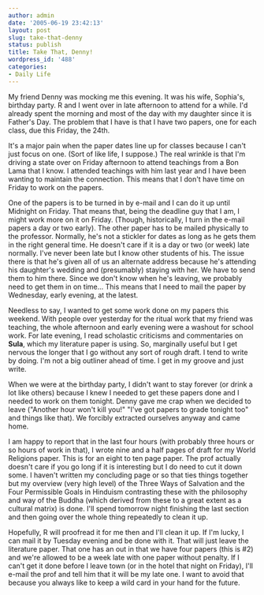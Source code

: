 ```yaml
---
author: admin
date: '2005-06-19 23:42:13'
layout: post
slug: take-that-denny
status: publish
title: Take That, Denny!
wordpress_id: '488'
categories:
- Daily Life
---
```

<p>My friend Denny was mocking me this evening. It was his wife, Sophia&#39;s, 
birthday party. R and I went over in late afternoon to attend for a while. I&#39;d 
already spent the morning and most of the day with my daughter since it is 
Father&#39;s Day. The problem that I have is that I have two papers, one for each 
class, due this Friday, the 24th.</p>
<p>It&#39;s a major pain when the paper dates line up for classes because I can&#39;t 
just focus on one. (Sort of like life, I suppose.) The real wrinkle is that I&#39;m 
driving a state over on Friday afternoon to attend teachings from a Bon Lama 
that I know. I attended teachings with him last year and I have been wanting to 
maintain the connection. This means that I don&#39;t have time on Friday to work on 
the papers. </p>
<p>One of the papers is to be turned in by e-mail and I can do it up until 
Midnight on Friday. That means that, being the deadline guy that I am, I might 
work more on it on Friday. (Though, historically, I turn in the e-mail papers a 
day or two early). The other paper has to be mailed physically to the professor. 
Normally, he&#39;s not a stickler for dates as long as he gets them in the right 
general time. He doesn&#39;t care if it is a day or two (or week) late normally. 
I&#39;ve never been late but I know other students of his. The issue there is that 
he&#39;s given all of us an alternate address because he&#39;s attending his daughter&#39;s 
wedding and (presumably) staying with her. We have to send them to him there. 
Since we don&#39;t know when he&#39;s leaving, we probably need to get them in on 
time... This means that I need to mail the paper by Wednesday, early evening, at 
the latest.</p>
<p>Needless to say, I wanted to get some work done on my papers this weekend. 
With people over yesterday for the ritual work that my friend was teaching, the 
whole afternoon and early evening were a washout for school work. For late 
evening, I read scholastic criticisms and commentaries on <b>Sula</b>, which my 
literature paper is using. So, marginally useful but I get nervous the longer 
that I go without any sort of rough draft. I tend to write by doing. I&#39;m not a 
big outliner ahead of time. I get in my groove and just write.</p>
<p>When we were at the birthday party, I didn&#39;t want to stay forever (or drink a 
lot like others) because I knew I needed to get these papers done and I needed 
to work on them tonight. Denny gave me crap when we decided to leave (&quot;Another 
hour won&#39;t kill you!&quot; &quot;I&#39;ve got papers to grade tonight too&quot; and things like 
that). We forcibly extracted ourselves anyway and came home.</p>
<p>I am happy to report that in the last four hours (with probably three hours 
or so hours of work in that), I wrote nine and a half pages of draft for my 
World Religions paper. This is for an eight to ten page paper. The prof actually 
doesn&#39;t care if you go long if it is interesting but I do need to cut it down 
some. I haven&#39;t written my concluding page or so that ties things together but 
my overview (very high level) of the Three Ways of Salvation and the Four 
Permissible Goals in Hinduism contrasting these with the philosophy and way of 
the Buddha (which derived from these to a great extent as a cultural matrix) is 
done. I&#39;ll spend tomorrow night finishing the last section and then going over 
the whole thing repeatedly to clean it up. </p>
<p>Hopefully, R will proofread it for me then and I&#39;ll clean it up. If I&#39;m 
lucky, I can mail it by Tuesday evening and be done with it. That will just 
leave the literature paper. That one has an out in that we have four papers 
(this is #2) and we&#39;re allowed to be a week late with one paper without penalty. 
If I can&#39;t get it done before I leave town (or in the hotel that night on 
Friday), I&#39;ll e-mail the prof and tell him that it will be my late one. I want 
to avoid that because you always like to keep a wild card in your hand for the 
future.</p>
